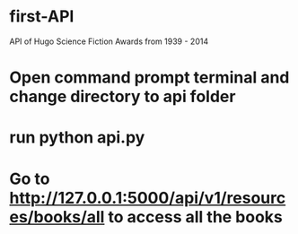 # first-API
API of Hugo Science Fiction Awards from 1939 - 2014 

# Open command prompt terminal and change directory to api folder

# run python api.py

# Go to http://127.0.0.1:5000/api/v1/resources/books/all  to access all the books

